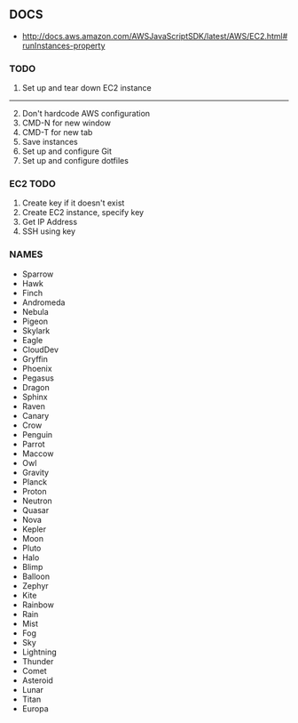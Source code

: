 ## DOCS

- http://docs.aws.amazon.com/AWSJavaScriptSDK/latest/AWS/EC2.html#runInstances-property

### TODO

1. Set up and tear down EC2 instance

---

2. Don't hardcode AWS configuration
3. CMD-N for new window
4. CMD-T for new tab
5. Save instances  
6. Set up and configure Git
7. Set up and configure dotfiles

### EC2 TODO

1. Create key if it doesn't exist
2. Create EC2 instance, specify key
3. Get IP Address
4. SSH using key

### NAMES

- Sparrow
- Hawk
- Finch
- Andromeda
- Nebula
- Pigeon
- Skylark
- Eagle
- CloudDev
- Gryffin
- Phoenix
- Pegasus
- Dragon
- Sphinx
- Raven
- Canary
- Crow
- Penguin
- Parrot
- Maccow
- Owl
- Gravity
- Planck
- Proton
- Neutron
- Quasar
- Nova
- Kepler
- Moon
- Pluto
- Halo
- Blimp
- Balloon
- Zephyr
- Kite
- Rainbow
- Rain
- Mist
- Fog
- Sky
- Lightning
- Thunder
- Comet
- Asteroid
- Lunar
- Titan
- Europa
